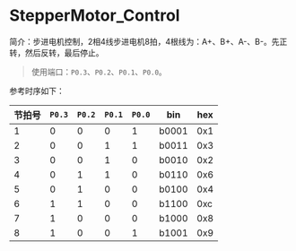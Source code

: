 # StepperMotor_Control
简介：步进电机控制，2相4线步进电机8拍，4根线为：A+、B+、A-、B-。先正转，然后反转，最后停止。  
>使用端口：`P0.3`、`P0.2`、`P0.1`、`P0.0`。  

参考时序如下：

节拍号 | `P0.3` | `P0.2` | `P0.1` | `P0.0` | bin | hex  
----- | ------ | ------ | ------- | ------ | --- | ---
1 | 0 | 0 | 0 | 1 | b0001 | 0x1
2 | 0 | 0 | 1 | 1 | b0011 | 0x3
3 | 0 | 0 | 1 | 0 | b0010 | 0x2
4 | 0 | 1 | 1 | 0 | b0110 | 0x6
5 | 0 | 1 | 0 | 0 | b0100 | 0x4
6 | 1 | 1 | 0 | 0 | b1100 | 0xc
7 | 1 | 0 | 0 | 0 | b1000 | 0x8
8 | 1 | 0 | 0 | 1 | b1001 | 0x9
